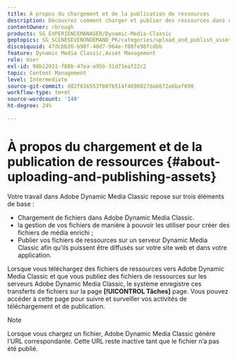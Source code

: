 ```yaml
---
title: À propos du chargement et de la publication de ressources
description: Découvrez comment charger et publier des ressources dans Adobe Dynamic Media Classic.
contentOwner: rbrough
products: SG_EXPERIENCEMANAGER/Dynamic-Media-Classic
geptopics: SG_SCENESEVENONDEMAND_PK/categories/upload_and_publish_assets
discoiquuid: 47dcbb26-b90f-40d7-964e-f08fe98fcdbb
feature: Dynamic Media Classic,Asset Management
role: User
exl-id: 98b12031-f88b-47ea-a95b-31d71eaf22c2
topic: Content Management
level: Intermediate
source-git-commit: d82f816553f807b514f4690827dab672a6baf690
workflow-type: tm+mt
source-wordcount: '149'
ht-degree: 24%

---
```


# À propos du chargement et de la publication de ressources {#about-uploading-and-publishing-assets}

Votre travail dans Adobe Dynamic Media Classic repose sur trois éléments de base :

* Chargement de fichiers dans Adobe Dynamic Media Classic.
* la gestion de vos fichiers de manière à pouvoir les utiliser pour créer des fichiers de média enrichi ;
* Publier vos fichiers de ressources sur un serveur Dynamic Media Classic afin qu’ils puissent être diffusés sur votre site web et dans votre application.

Lorsque vous téléchargez des fichiers de ressources vers Adobe Dynamic Media Classic et que vous publiez des fichiers de ressources sur les serveurs Adobe Dynamic Media Classic, le système enregistre ces transferts de fichiers sur la page **[!UICONTROL Tâches]** page. Vous pouvez accéder à cette page pour suivre et surveiller vos activités de téléchargement et de publication.

>[!NOTE]
>
>Lorsque vous chargez un fichier, Adobe Dynamic Media Classic génère l’URL correspondante. Cette URL reste inactive tant que le fichier n’a pas été publié.

<!-- >[!NOTE]
>
>A new Instant Publish feature was made available shortly after the release of Adobe Dynamic Media Classic 6.0. This feature, which publishes assets immediately with one step, is being rolled out gradually, replacing the **[!UICONTROL Mark for Publish]** functionality. Some users will continue to see the current interface and functionality for a while, until they are included in the rollout. In addition, some assets will continue to use the “Mark for Publish” process for a while after the rollout. -->
